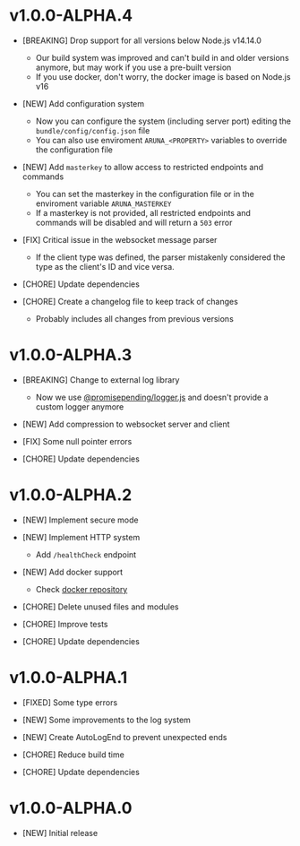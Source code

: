 # v1.0.0-ALPHA.4

- [BREAKING] Drop support for all versions below Node.js v14.14.0
  - Our build system was improved and can't build in and older versions anymore, but may work if you use a pre-built version
  - If you use docker, don't worry, the docker image is based on Node.js v16

- [NEW] Add configuration system
  - Now you can configure the system (including server port) editing the  `bundle/config/config.json` file
  - You can also use enviroment `ARUNA_<PROPERTY>` variables to override the configuration file

- [NEW] Add `masterkey` to allow access to restricted endpoints and commands
  - You can set the masterkey in the configuration file or in the enviroment variable `ARUNA_MASTERKEY`
  - If a masterkey is not provided, all restricted endpoints and commands will be disabled and will return a `503` error

- [FIX] Critical issue in the websocket message parser
  - If the client type was defined, the parser mistakenly considered the type as the client's ID and vice versa.

- [CHORE] Update dependencies

- [CHORE] Create a changelog file to keep track of changes
  - Probably includes all changes from previous versions

# v1.0.0-ALPHA.3

- [BREAKING] Change to external log library
  - Now we use [@promisepending/logger.js](https://www.npmjs.com/package/@promisepending/logger.js) and doesn't provide a custom logger anymore

- [NEW] Add compression to websocket server and client

- [FIX] Some null pointer errors

- [CHORE] Update dependencies

# v1.0.0-ALPHA.2

- [NEW] Implement secure mode

- [NEW] Implement HTTP system
  - Add `/healthCheck` endpoint

- [NEW] Add docker support
  - Check [docker repository](https://github.com/ArunaBot/ArunaCore-Docker)

- [CHORE] Delete unused files and modules

- [CHORE] Improve tests

- [CHORE] Update dependencies

# v1.0.0-ALPHA.1

- [FIXED] Some type errors

- [NEW] Some improvements to the log system

- [NEW] Create AutoLogEnd to prevent unexpected ends

- [CHORE] Reduce build time

- [CHORE] Update dependencies

# v1.0.0-ALPHA.0

- [NEW] Initial release
